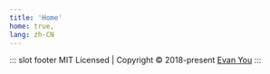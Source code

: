 ```yaml
---
title: 'Home'
home: true,
lang: zh-CN
---
```


<swiper/>
<index/>


::: slot footer
MIT Licensed | Copyright © 2018-present [Evan You](https://github.com/yyx990803)
:::